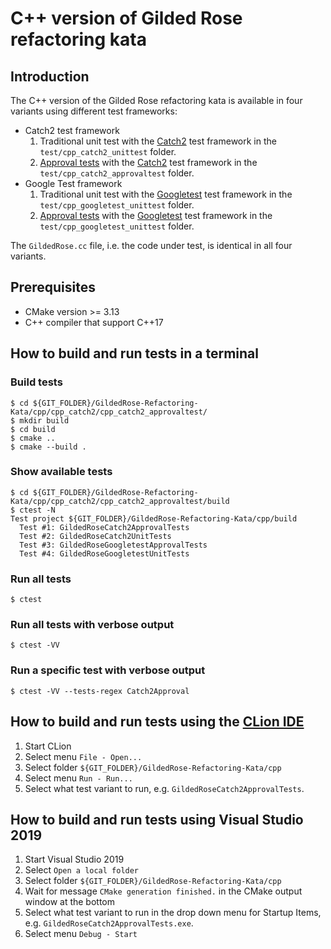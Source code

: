 # C++ version of Gilded Rose refactoring kata

## Introduction
The C++ version of the Gilded Rose refactoring kata is available in four variants using different test frameworks:

* Catch2 test framework
  1. Traditional unit test with the [Catch2](https://github.com/catchorg/Catch2) test framework in the `test/cpp_catch2_unittest` folder.
  2. [Approval tests](https://github.com/approvals/ApprovalTests.cpp) with the [Catch2](https://github.com/catchorg/Catch2) test framework in the `test/cpp_catch2_approvaltest` folder.
* Google Test framework
  1. Traditional unit test with the [Googletest](https://github.com/google/googletest) test framework in the `test/cpp_googletest_unittest` folder.
  2. [Approval tests](https://github.com/approvals/ApprovalTests.cpp) with the [Googletest](https://github.com/google/googletest) test framework in the `test/cpp_googletest_unittest` folder.

The `GildedRose.cc` file, i.e. the code under test, is identical in all four variants.

## Prerequisites

* CMake version >= 3.13
* C++ compiler that support C++17

## How to build and run tests in a terminal

### Build tests

    $ cd ${GIT_FOLDER}/GildedRose-Refactoring-Kata/cpp/cpp_catch2/cpp_catch2_approvaltest/
    $ mkdir build
    $ cd build
    $ cmake ..
    $ cmake --build .

### Show available tests

    $ cd ${GIT_FOLDER}/GildedRose-Refactoring-Kata/cpp/cpp_catch2/cpp_catch2_approvaltest/build
    $ ctest -N
    Test project ${GIT_FOLDER}/GildedRose-Refactoring-Kata/cpp/build
      Test #1: GildedRoseCatch2ApprovalTests
      Test #2: GildedRoseCatch2UnitTests
      Test #3: GildedRoseGoogletestApprovalTests
      Test #4: GildedRoseGoogletestUnitTests

### Run all tests

    $ ctest

### Run all tests with verbose output

    $ ctest -VV

### Run a specific test with verbose output

    $ ctest -VV --tests-regex Catch2Approval

## How to build and run tests using the [CLion IDE](https://www.jetbrains.com/clion/)

1. Start CLion
2. Select menu `File - Open...`
3. Select folder `${GIT_FOLDER}/GildedRose-Refactoring-Kata/cpp`
4. Select menu `Run - Run...`
4. Select what test variant to run, e.g. `GildedRoseCatch2ApprovalTests`.

## How to build and run tests using Visual Studio 2019 

1. Start Visual Studio 2019
2. Select `Open a local folder`
3. Select folder `${GIT_FOLDER}/GildedRose-Refactoring-Kata/cpp`
4. Wait for message `CMake generation finished.` in the CMake output window at the bottom
5. Select what test variant to run in the drop down menu for Startup Items, e.g. `GildedRoseCatch2ApprovalTests.exe`.
6. Select menu `Debug - Start`

